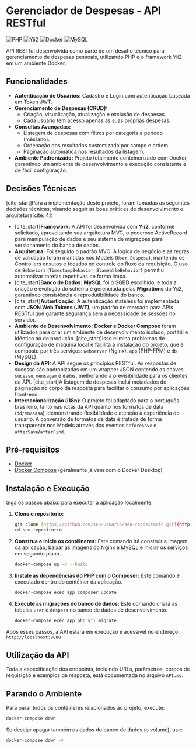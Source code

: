 # Gerenciador de Despesas - API RESTful

![PHP](https://img.shields.io/badge/PHP-8.1-777BB4?style=for-the-badge&logo=php)
![Yii2](https://img.shields.io/badge/Yii2-Framework-green?style=for-the-badge)
![Docker](https://img.shields.io/badge/Docker-Compose-2496ED?style=for-the-badge&logo=docker)
![MySQL](https://img.shields.io/badge/MySQL-8.0-4479A1?style=for-the-badge&logo=mysql)

API RESTful desenvolvida como parte de um desafio técnico para gerenciamento de despesas pessoais, utilizando PHP e o framework Yii2 em um ambiente Docker.

## Funcionalidades

* **Autenticação de Usuários:** Cadastro e Login com autenticação baseada em Token JWT.
* **Gerenciamento de Despesas (CRUD):**
    * Criação, visualização, atualização e exclusão de despesas.
    * Cada usuário tem acesso apenas às suas próprias despesas.
* **Consultas Avançadas:**
    * Listagem de despesas com filtros por categoria e período (mês/ano).
    * Ordenação dos resultados customizada por campo e ordem.
    * Paginação automática nos resultados da listagem.
* **Ambiente Padronizado:** Projeto totalmente conteinerizado com Docker, garantindo um ambiente de desenvolvimento e execução consistente e de fácil configuração.

## Decisões Técnicas

[cite_start]Para a implementação deste projeto, foram tomadas as seguintes decisões técnicas, visando seguir as boas práticas de desenvolvimento e arquitetura[cite: 4]:

* [cite_start]**Framework:** A API foi desenvolvida com **Yii2**, conforme solicitado, aproveitando sua arquitetura MVC, o poderoso ActiveRecord para manipulação de dados e seu sistema de migrações para versionamento do banco de dados.
* **Arquitetura:** Foi seguido o padrão MVC. A lógica de negócio e as regras de validação foram mantidas nos Models (`User`, `Despesa`), mantendo os Controllers enxutos e focados no controle do fluxo da requisição. O uso de `Behaviors` (`TimestampBehavior`, `BlameableBehavior`) permitiu automatizar tarefas repetitivas de forma limpa.
* [cite_start]**Banco de Dados:** **MySQL** foi o SGBD escolhido, e toda a criação e evolução do schema é gerenciada pelas **Migrations** do Yii2, garantindo consistência e reprodutibilidade do banco.
* [cite_start]**Autenticação:** A autenticação stateless foi implementada com **JSON Web Tokens (JWT)**, um padrão de mercado para APIs RESTful que garante segurança sem a necessidade de sessões no servidor.
* **Ambiente de Desenvolvimento:** **Docker e Docker Compose** foram utilizados para criar um ambiente de desenvolvimento isolado, portátil e idêntico ao de produção. [cite_start]Isso elimina problemas de configuração de máquina local e facilita a instalação do projeto, que é composto por três serviços: `webserver` (Nginx), `app` (PHP-FPM) e `db` (MySQL).
* **Design da API:** A API segue os princípios RESTful. As respostas de sucesso são padronizadas em um wrapper JSON contendo as chaves `sucesso`, `mensagem` e `dados`, melhorando a previsibilidade para os clientes da API. [cite_start]A listagem de despesas inclui metadados de paginação no corpo da resposta para facilitar o consumo por aplicações front-end.
* **Internacionalização (i18n):** O projeto foi adaptado para o português brasileiro, tanto nas rotas da API quanto nos formatos de data (`dd/mm/aaaa`), demonstrando flexibilidade e atenção à experiência do usuário. A conversão de formatos de data é tratada de forma transparente nos Models através dos eventos `beforeSave` e `afterSave`/`afterFind`.

## Pré-requisitos

* [Docker](https://www.docker.com/products/docker-desktop/)
* [Docker Compose](https://docs.docker.com/compose/install/) (geralmente já vem com o Docker Desktop)

## Instalação e Execução

Siga os passos abaixo para executar a aplicação localmente.

1.  **Clone o repositório:**
    ```bash
    git clone [https://github.com/seu-usuario/seu-repositorio.git](https://github.com/seu-usuario/seu-repositorio.git)
    cd seu-repositorio
    ```

2.  **Construa e inicie os contêineres:**
    Este comando irá construir a imagem da aplicação, baixar as imagens do Nginx e MySQL e iniciar os serviços em segundo plano.
    ```bash
    docker-compose up -d --build
    ```

3.  **Instale as dependências do PHP com o Composer:**
    Este comando é executado dentro do contêiner da aplicação.
    ```bash
    docker-compose exec app composer update
    ```

4.  **Execute as migrações do banco de dados:**
    Este comando criará as tabelas `user` e `despesa` no banco de dados de desenvolvimento.
    ```bash
    docker-compose exec app php yii migrate
    ```

Após esses passos, a API estará em execução e acessível no endereço: `http://localhost:8080`

## Utilização da API

Toda a especificação dos endpoints, incluindo URLs, parâmetros, corpos de requisição e exemplos de resposta, está documentada no arquivo `API.md`.

## Parando o Ambiente

Para parar todos os contêineres relacionados ao projeto, execute:
```bash
docker-compose down
```
Se desejar apagar também os dados do banco de dados (o volume), use:
```bash
docker-compose down -v
```